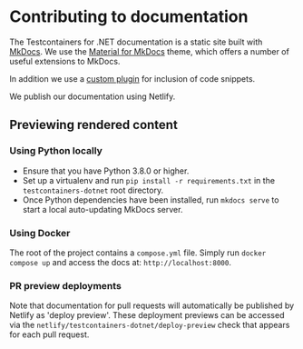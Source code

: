 # Contributing to documentation

The Testcontainers for .NET documentation is a static site built with [MkDocs](https://www.mkdocs.org/).
We use the [Material for MkDocs](https://squidfunk.github.io/mkdocs-material/) theme, which offers a number of useful extensions to MkDocs.

In addition we use a [custom plugin](https://github.com/rnorth/mkdocs-codeinclude-plugin) for inclusion of code snippets.

We publish our documentation using Netlify.

## Previewing rendered content

### Using Python locally

* Ensure that you have Python 3.8.0 or higher.
* Set up a virtualenv and run `pip install -r requirements.txt` in the `testcontainers-dotnet` root directory.
* Once Python dependencies have been installed, run `mkdocs serve` to start a local auto-updating MkDocs server.

### Using Docker

The root of the project contains a `compose.yml` file. Simply run `docker compose up` and access the docs at: `http://localhost:8000`.

### PR preview deployments

Note that documentation for pull requests will automatically be published by Netlify as 'deploy preview'.
These deployment previews can be accessed via the `netlify/testcontainers-dotnet/deploy-preview` check that appears for each pull request.
